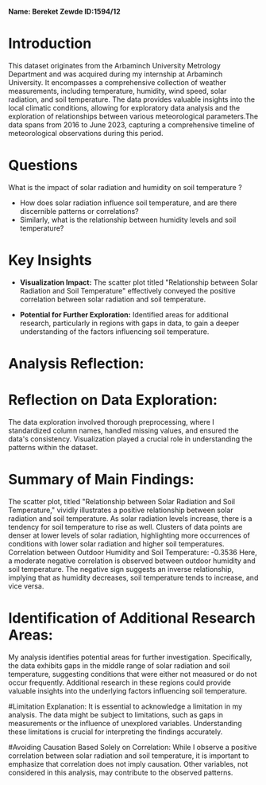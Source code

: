 
**Name: Bereket Zewde  ID:1594/12**

# Introduction

This dataset originates from the Arbaminch University Metrology Department
and was acquired during my internship at Arbaminch University.
It encompasses a comprehensive collection of weather measurements,
including temperature, humidity, wind speed, solar radiation, and soil temperature.
The data provides valuable insights into the local climatic conditions,
allowing for exploratory data analysis and the exploration of relationships
between various meteorological parameters.The data spans from 2016 to June 2023, capturing a comprehensive timeline of
meteorological observations during this period. 


# Questions

What is the impact of solar radiation and humidity on soil temperature ?
  - How does solar radiation influence soil temperature, and are there discernible patterns or correlations?
  - Similarly, what is the relationship between humidity levels and soil temperature?


# Key Insights

- **Visualization Impact:** The scatter plot titled "Relationship between Solar Radiation and Soil Temperature" effectively conveyed the positive correlation between solar radiation and soil temperature.

- **Potential for Further Exploration:** Identified areas for additional research, particularly in regions with gaps in data, to gain a deeper understanding of the factors influencing soil temperature.

# Analysis Reflection:

 # Reflection on Data Exploration:
 The data exploration involved thorough preprocessing, where I standardized column names, handled missing values,
 and ensured the data's consistency. Visualization played a crucial role in understanding the patterns within the dataset.

 # Summary of Main Findings:
 The scatter plot, titled "Relationship between Solar Radiation and Soil Temperature," vividly illustrates
 a positive relationship between solar radiation and soil temperature. As solar radiation levels increase,
 there is a tendency for soil temperature to rise as well. Clusters of data points are denser at lower levels
 of solar radiation, highlighting more occurrences of conditions with lower solar radiation and higher soil temperatures.
 Correlation between Outdoor Humidity and Soil Temperature: -0.3536
 Here, a moderate negative correlation is observed between outdoor humidity and soil temperature.
 The negative sign suggests an inverse relationship, implying that as humidity decreases,
 soil temperature tends to increase, and vice versa.

 # Identification of Additional Research Areas:
 My analysis identifies potential areas for further investigation. Specifically, the data exhibits gaps in the middle
 range of solar radiation and soil temperature, suggesting conditions that were either not measured or do not occur frequently.
 Additional research in these regions could provide valuable insights into the underlying factors influencing soil temperature.

 #Limitation Explanation:
 It is essential to acknowledge a limitation in my analysis. The data might be subject to limitations,
 such as gaps in measurements or the influence of unexplored variables. Understanding these limitations
 is crucial for interpreting the findings accurately.


 

 #Avoiding Causation Based Solely on Correlation:
 While I observe a positive correlation between solar radiation and soil temperature, it is important to emphasize
 that correlation does not imply causation. Other variables, not considered in this analysis, may contribute to the observed patterns.  
